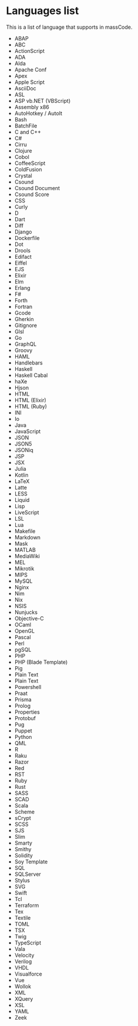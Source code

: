 # Languages list

This is a list of language that supports in massCode.

- ABAP
- ABC
- ActionScript
- ADA
- Alda
- Apache Conf
- Apex
- Apple Script
- AsciiDoc
- ASL
- ASP vb.NET (VBScript)
- Assembly x86
- AutoHotkey / AutoIt
- Bash
- BatchFile
- C and C++
- C#
- Cirru
- Clojure
- Cobol
- CoffeeScript
- ColdFusion
- Crystal
- Csound
- Csound Document
- Csound Score
- CSS
- Curly
- D
- Dart
- Diff
- Django
- Dockerfile
- Dot
- Drools
- Edifact
- Eiffel
- EJS
- Elixir
- Elm
- Erlang
- F#
- Forth
- Fortran
- Gcode
- Gherkin
- Gitignore
- Glsl
- Go
- GraphQL
- Groovy
- HAML
- Handlebars
- Haskell
- Haskell Cabal
- haXe
- Hjson
- HTML
- HTML (Elixir)
- HTML (Ruby)
- INI
- Io
- Java
- JavaScript
- JSON
- JSON5
- JSONiq
- JSP
- JSX
- Julia
- Kotlin
- LaTeX
- Latte
- LESS
- Liquid
- Lisp
- LiveScript
- LSL
- Lua
- Makefile
- Markdown
- Mask
- MATLAB
- MediaWiki
- MEL
- Mikrotik
- MIPS
- MySQL
- Nginx
- Nim
- Nix
- NSIS
- Nunjucks
- Objective-C
- OCaml
- OpenGL
- Pascal
- Perl
- pgSQL
- PHP
- PHP (Blade Template)
- Pig
- Plain Text
- Plain Text
- Powershell
- Praat
- Prisma
- Prolog
- Properties
- Protobuf
- Pug
- Puppet
- Python
- QML
- R
- Raku
- Razor
- Red
- RST
- Ruby
- Rust
- SASS
- SCAD
- Scala
- Scheme
- sCrypt
- SCSS
- SJS
- Slim
- Smarty
- Smithy
- Solidity
- Soy Template
- SQL
- SQLServer
- Stylus
- SVG
- Swift
- Tcl
- Terraform
- Tex
- Textile
- TOML
- TSX
- Twig
- TypeScript
- Vala
- Velocity
- Verilog
- VHDL
- Visualforce
- Vue
- Wollok
- XML
- XQuery
- XSL
- YAML
- Zeek
